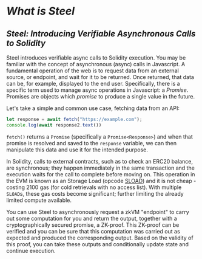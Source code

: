 # *What is Steel*

## *Steel: Introducing Verifiable Asynchronous Calls to Solidity*

Steel introduces verifiable async calls to Solidity execution. You may be familiar with the concept of asynchronous (async) calls in Javascript. A fundamental operation of the web is to request data from an external source, or endpoint, and wait for it to be returned. Once returned, that data can be, for example, displayed to the end user. Specifically, there is a specific term used to manage async operations in Javascript: a *Promise*. Promises are objects which *promise* to produce a single value in the future.

Let's take a simple and common use case, fetching data from an API:

```javascript
let response = await fetch("https://example.com");
console.log(await response2.text())
```

`fetch()` returns a `Promise` (specifically a `Promise<Response>`) and when that promise is resolved and saved to the `response` variable, we can then manipulate this data and use it for the intended purpose.

In Solidity, calls to external contracts, such as to check an ERC20 balance, are synchronous; they happen immediately in the same transaction and the execution waits for the call to complete before moving on. This operation in the EVM is known as an Storage Load (opcode [SLOAD](https://www.evm.codes/#54)) and it is not cheap \- costing 2100 gas (for cold retrievals with no access list). With multiple `SLOAD`s, these gas costs become significant; further limiting the already limited compute available.

You can use Steel to asynchronously request a zkVM "endpoint" to carry out some computation for you and return the output, together with a cryptographically secured promise, a ZK-proof. This ZK-proof can be verified and you can be sure that this computation was carried out as expected and produced the corresponding output. Based on the validity of this proof, you can take these outputs and conditionally update state and continue execution.
